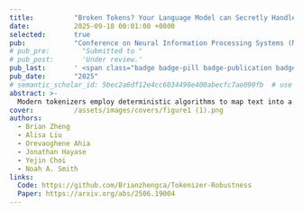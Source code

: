```yaml
---
title:          "Broken Tokens? Your Language Model can Secretly Handle Non-Canonical Tokenizations"
date:           2025-09-18 00:01:00 +0800
selected:       true
pub:            "Conference on Neural Information Processing Systems (NeurIPS)"
# pub_pre:        "Submitted to "
# pub_post:       'Under review.'
pub_last:       ' <span class="badge badge-pill badge-publication badge-success">Spotlight (Top 3%)</span>'
pub_date:       "2025"
# semantic_scholar_id: 5bec2a6df12e4cc6034490e400abecfc7ae090fb  # use this to retrieve citation count
abstract: >-
  Modern tokenizers employ deterministic algorithms to map text into a single “canonical” token sequence, yet the same string can be encoded as many noncanonical tokenizations using the tokenizer vocabulary. In this work, we investigate the robustness of LMs to text encoded with non-canonical tokenizations entirely unseen during training. Surprisingly, when evaluated across 20 benchmarks, we find that instruction-tuned models retain up to 93.4% of their original performance when given a randomly sampled tokenization, and 90.8% with character-level tokenization. We see that overall stronger models tend to be more robust, and robustness diminishes as the tokenization departs farther from the canonical form. Motivated by these results, we then identify settings where non-canonical tokenization schemes can improve performance, finding that character-level segmentation improves string manipulation and code understanding tasks by up to +14%, and right-aligned digit grouping enhances large-number arithmetic by +33%. Finally, we investigate the source of this robustness, finding that it arises in the instructiontuning phase. We show that while both base and post-trained models grasp the semantics of non-canonical tokenizations (perceiving them as containing misspellings), base models try to mimic the imagined mistakes and degenerate into nonsensical output, while post-trained models are committed to fluent responses. Overall, our findings suggest that models are less tied to their tokenizer than previously believed, and demonstrate the promise of intervening on tokenization at inference time to boost performance.
cover:          /assets/images/covers/figure1 (1).png
authors:
  - Brian Zheng
  - Alisa Liu
  - Orevaoghene Ahia
  - Jonathan Hayase
  - Yejin Choi
  - Noah A. Smith
links:
  Code: https://github.com/Brianzhengca/Tokenizer-Robustness
  Paper: https://arxiv.org/abs/2506.19004
---
```

